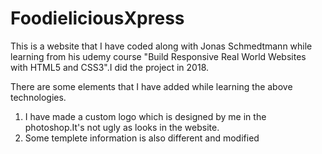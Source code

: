 # FoodieliciousXpress

This is a website that I have coded along with Jonas Schmedtmann while learning from his udemy course
"Build Responsive Real World Websites with HTML5 and CSS3".I did the project in 2018.

There are some elements that I have added while learning the above technologies.
  1. I have made a custom logo which is designed by me in the photoshop.It's not ugly as looks in the website.
  2. Some templete information is also different and modified
